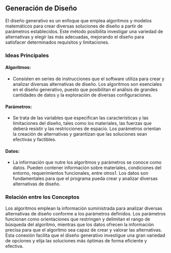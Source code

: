 ## Generación de Diseño 

El diseño generativo es un enfoque que emplea algoritmos y modelos matemáticos para crear diversas soluciones de diseño a partir de parámetros establecidos. Este método posibilita investigar una variedad de alternativas y elegir las más adecuadas, mejorando el diseño para satisfacer determinados requisitos y limitaciones. 

### Ideas Principales 

#### Algoritmos: 
- Consisten en series de instrucciones que el software utiliza para crear y analizar diversas alternativas de diseño. Los algoritmos son esenciales en el diseño generativo, puesto que posibilitan el análisis de grandes cantidades de datos y la exploración de diversas configuraciones. 

#### Parámetros: 
- Se trata de las variables que especifican las características y las limitaciones del diseño, tales como los materiales, las fuerzas que deberá resistir y las restricciones de espacio. Los parámetros orientan la creación de alternativas y garantizan que las soluciones sean efectivas y factibles. 

#### Datos: 
- La información que nutre los algoritmos y parámetros se conoce como datos. Pueden contener información sobre materiales, condiciones del entorno, requerimientos funcionales, entre otros1. Los datos son fundamentales para que el programa pueda crear y analizar diversas alternativas de diseño. 

### Relación entre los Conceptos 

Los algoritmos emplean la información suministrada para analizar diversas alternativas de diseño conforme a los parámetros definidos. Los parámetros funcionan como orientaciones que restringen y delimitan el rango de búsqueda del algoritmo, mientras que los datos ofrecen la información precisa para que el algoritmo sea capaz de crear y valorar las alternativas. Esta conexión facilita que el diseño generativo investigue una gran variedad de opciones y elija las soluciones más óptimas de forma eficiente y efectiva. 

